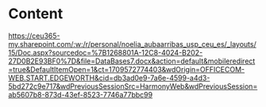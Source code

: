 # Content
https://ceu365-my.sharepoint.com/:w:/r/personal/noelia_aubaarribas_usp_ceu_es/_layouts/15/Doc.aspx?sourcedoc=%7B1268801A-12C8-4024-B202-27D0B2E93BF0%7D&file=DataBases7.docx&action=default&mobileredirect=true&DefaultItemOpen=1&ct=1709572774403&wdOrigin=OFFICECOM-WEB.START.EDGEWORTH&cid=db3ad0e9-7a6e-4599-a4d3-5bd272c9e717&wdPreviousSessionSrc=HarmonyWeb&wdPreviousSession=ab5607b8-873d-43ef-8523-7746a77bbc99
